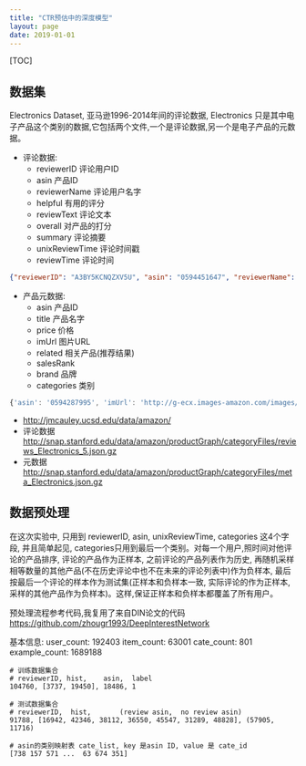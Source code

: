 ```yaml
---
title: "CTR预估中的深度模型"
layout: page
date: 2019-01-01
---
```

[TOC]

## 数据集
Electronics Dataset, 亚马逊1996-2014年间的评论数据, Electronics 只是其中电子产品这个类别的数据,它包括两个文件,一个是评论数据,另一个是电子产品的元数据。

- 评论数据:
    - reviewerID 评论用户ID
    - asin 产品ID
    - reviewerName 评论用户名字
    - helpful 有用的评分
    - reviewText 评论文本
    - overall 对产品的打分
    - summary 评论摘要
    - unixReviewTime 评论时间戳
    - reviewTime 评论时间
    
```json
{"reviewerID": "A3BY5KCNQZXV5U", "asin": "0594451647", "reviewerName": "Matenai", "helpful": [3, 3], "reviewText": "This product really works great but I found the following items you need to keep in mind:- You must have your power adapter connected for it to work...it plugs in the the bottom. It appears it needs power from the nook power adapter to operate.- The plug fits in loosely and you cannot move the Nook around much without holding the adapter in place.- On initial plugin it seems you need to rock it around to get the connection but then it seems solid.- It works with a 25ft high quality HDMI cable so you can put the NOOK across the room with you. Not tested with cheap cables.Warning...I found that my LG SmartTV 3D from a few years back does not work with this adapter but it does not seem to work with many things...bad software. This adapter works fine with other HDMI devices I have used like monitors and I am sure other TVs.Gave it five stars because it really is nice to extend the screen and use your Nook as a streaming server to your TV. Nice they made such a device.", "overall": 5.0, "summary": "This works great but read the details...", "unixReviewTime": 1390176000, "reviewTime": "01 20, 2014"}
```

- 产品元数据:
    - asin 产品ID
    - title 产品名字
    - price 价格
    - imUrl 图片URL
    - related 相关产品(推荐结果)
    - salesRank 
    - brand 品牌
    - categories 类别
    
    
```javascript
{'asin': '0594287995', 'imUrl': 'http://g-ecx.images-amazon.com/images/G/01/x-site/icons/no-img-sm._CB192198896_.gif', 'categories': [['Electronics', 'eBook Readers & Accessories', 'Covers']], 'title': 'Kate Spade Rain or Shine Magazine Cover for Nook Simple Touch'}
```


- <http://jmcauley.ucsd.edu/data/amazon/>
- 评论数据 <http://snap.stanford.edu/data/amazon/productGraph/categoryFiles/reviews_Electronics_5.json.gz>
- 元数据 <http://snap.stanford.edu/data/amazon/productGraph/categoryFiles/meta_Electronics.json.gz>

## 数据预处理
在这次实验中, 只用到 reviewerID, asin, unixReviewTime, categories 这4个字段, 并且简单起见, categories只用到最后一个类别。对每一个用户,照时间对他评论的产品排序, 评论的产品作为正样本, 之前评论的产品列表作为历史, 再随机采样相等数量的其他产品(不在历史评论中也不在未来的评论列表中)作为负样本, 最后按最后一个评论的样本作为测试集(正样本和负样本一致, 实际评论的作为正样本, 采样的其他产品作为负样本)。这样,保证正样本和负样本都覆盖了所有用户。

预处理流程参考代码,我复用了来自DIN论文的代码 <https://github.com/zhougr1993/DeepInterestNetwork>

基本信息: user_count: 192403	item_count: 63001	cate_count: 801	example_count: 1689188

```
# 训练数据集合
# reviewerID, hist,    asin,  label
104760, [3737, 19450], 18486, 1

# 测试数据集合
# reviewerID,  hist,       (review asin,  no review asin)
91788, [16942, 42346, 38112, 36550, 45547, 31289, 48828], (57905, 11716)

# asin的类别映射表 cate_list, key 是asin ID, value 是 cate_id
[738 157 571 ...  63 674 351]
```
